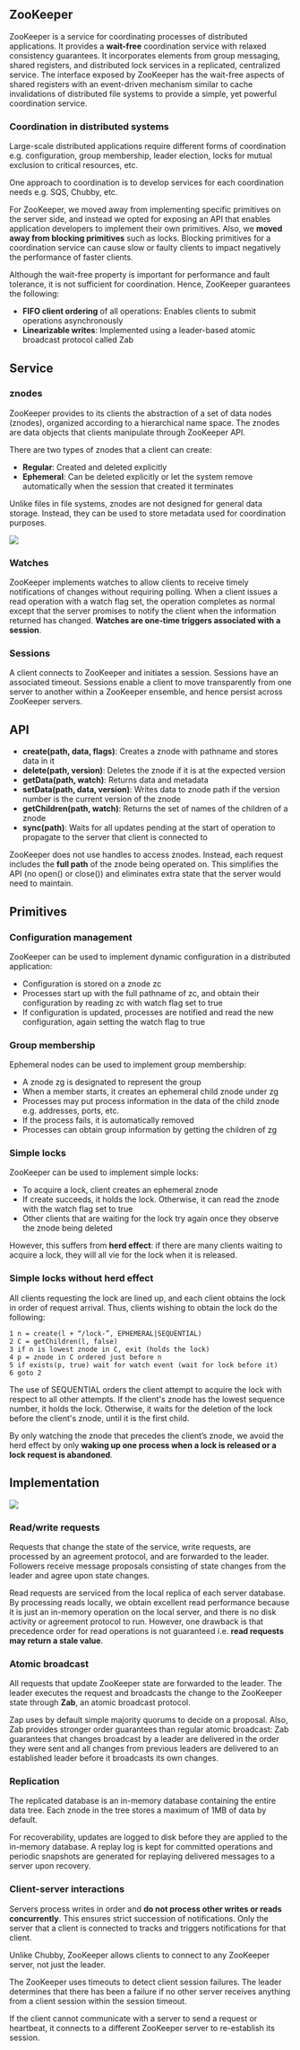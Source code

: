 ## ZooKeeper

ZooKeeper is a service for coordinating processes of distributed applications. It provides a **wait-free** coordination service with relaxed consistency guarantees. It incorporates elements from group messaging, shared registers, and distributed lock services in a replicated, centralized service. The interface exposed by ZooKeeper has the wait-free aspects of shared registers with an event-driven mechanism similar to cache invalidations of distributed file systems to provide a simple, yet powerful coordination service.

### Coordination in distributed systems

Large-scale distributed applications require different forms of coordination e.g. configuration, group membership, leader election, locks for mutual exclusion to critical resources, etc.

One approach to coordination is to develop services for each coordination needs e.g. SQS, Chubby, etc.

For ZooKeeper, we moved away from implementing specific primitives on the server side, and instead we opted for exposing an API that enables application developers to implement their own primitives. Also, we **moved away from blocking primitives** such as locks. Blocking primitives for a coordination service can cause slow or faulty clients to impact negatively the performance of faster clients.

Although the wait-free property is important for performance and fault tolerance, it is not sufficient for coordination. Hence, ZooKeeper guarantees the following:

- **FIFO client ordering** of all operations: Enables clients to submit operations asynchronously
- **Linearizable writes**: Implemented using a leader-based atomic broadcast protocol called Zab

## Service

### znodes

ZooKeeper provides to its clients the abstraction of a set of data nodes (znodes), organized according to a hierarchical name space. The znodes are data objects that clients manipulate through ZooKeeper API.

There are two types of znodes that a client can create:

- **Regular**: Created and deleted explicitly
- **Ephemeral**: Can be deleted explicitly or let the system remove automatically when the session that created it terminates

Unlike files in file systems, znodes are not designed for general data storage. Instead, they can be used to store metadata used for coordination purposes.

<img src="../assets/zookeeper-znode.png">

### Watches

ZooKeeper implements watches to allow clients to receive timely notifications of changes without requiring polling. When a client issues a read operation with a watch flag set, the operation completes as normal except that the server promises to notify the client when the information returned has changed. **Watches are one-time triggers associated with a session**.

### Sessions

A client connects to ZooKeeper and initiates a session. Sessions have an associated timeout. Sessions enable a client to move transparently from one server to another within a ZooKeeper ensemble, and hence persist across ZooKeeper servers.

## API

- **create(path, data, flags)**: Creates a znode with pathname and stores data in it
- **delete(path, version)**: Deletes the znode if it is at the expected version
- **getData(path, watch)**: Returns data and metadata
- **setData(path, data, version)**: Writes data to znode path if the version number is the current version of the znode
- **getChildren(path, watch)**: Returns the set of names of the children of a znode
- **sync(path)**: Waits for all updates pending at the start of operation to propagate to the server that client is connected to

ZooKeeper does not use handles to access znodes. Instead, each request includes the **full path** of the znode being operated on. This simplifies the API (no open() or close()) and eliminates extra state that the server would need to maintain.

## Primitives

### Configuration management

ZooKeeper can be used to implement dynamic configuration in a distributed application:

- Configuration is stored on a znode zc
- Processes start up with the full pathname of zc, and obtain their configuration by reading zc with watch flag set to true
- If configuration is updated, processes are notified and read the new configuration, again setting the watch flag to true

### Group membership

Ephemeral nodes can be used to implement group membership:

- A znode zg is designated to represent the group
- When a member starts, it creates an ephemeral child znode under zg
- Processes may put process information in the data of the child znode e.g. addresses, ports, etc.
- If the process fails, it is automatically removed
- Processes can obtain group information by getting the children of zg

### Simple locks

ZooKeeper can be used to implement simple locks:

- To acquire a lock, client creates an ephemeral znode
- If create succeeds, it holds the lock. Otherwise, it can read the znode with the watch flag set to true
- Other clients that are waiting for the lock try again once they observe the znode being deleted

However, this suffers from **herd effect**: if there are many clients waiting to acquire a lock, they will all vie for the lock when it is released.

### Simple locks without herd effect

All clients requesting the lock are lined up, and each client obtains the lock in order of request arrival. Thus, clients wishing to obtain the lock do the following:

```
1 n = create(l + “/lock-”, EPHEMERAL|SEQUENTIAL)
2 C = getChildren(l, false)
3 if n is lowest znode in C, exit (holds the lock)
4 p = znode in C ordered just before n
5 if exists(p, true) wait for watch event (wait for lock before it)
6 goto 2
```

The use of SEQUENTIAL orders the client attempt to acquire the lock with respect to all other attempts. If the client's znode has the lowest sequence number, it holds the lock. Otherwise, it waits for the deletion of the lock before the client's znode, until it is the first child.

By only watching the znode that precedes the client’s znode, we avoid the herd effect by only **waking up one process when a lock is released or a lock request is abandoned**.

## Implementation

<img src="../assets/zookeeper-components.png">

### Read/write requests

Requests that change the state of the service, write requests, are processed by an agreement protocol, and are forwarded to the leader. Followers receive message proposals consisting of state changes from the leader and agree upon state changes.

Read requests are serviced from the local replica of each server database. By processing reads locally, we obtain excellent read performance because it is just an in-memory operation on the local server, and there is no disk activity or agreement protocol to run. However, one drawback is that precedence order for read operations is not guaranteed i.e. **read requests may return a stale value**.

### Atomic broadcast

All requests that update ZooKeeper state are forwarded to the leader. The leader executes the request and broadcasts the change to the ZooKeeper state through **Zab**, an atomic broadcast protocol.

Zap uses by default simple majority quorums to decide on a proposal. Also, Zab provides stronger order guarantees than regular atomic broadcast: Zab guarantees that changes broadcast by a leader are delivered in the order they were sent and all changes from previous leaders are delivered to an established leader before it broadcasts its own changes.

### Replication

The replicated database is an in-memory database containing the entire data tree. Each znode in the tree stores a maximum of 1MB of data by default.

For recoverability, updates are logged to disk before they are applied to the in-memory database. A replay log is kept for committed operations and periodic snapshots are generated for replaying delivered messages to a server upon recovery.

### Client-server interactions

Servers process writes in order and **do not process other writes or reads concurrently**. This ensures strict succession of notifications. Only the server that a client is connected to tracks and triggers notifications for that client.

Unlike Chubby, ZooKeeper allows clients to connect to any ZooKeeper server, not just the leader.

The ZooKeeper uses timeouts to detect client session failures. The leader determines that there has been a failure if no other server receives anything from a client session within the session timeout.

If the client cannot communicate with a server to send a request or
heartbeat, it connects to a different ZooKeeper server to re-establish its session.
